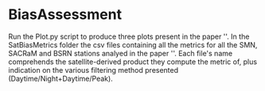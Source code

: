 # BiasAssessment

Run the Plot.py script to produce three plots present in the paper ''.
In the SatBiasMetrics folder the csv files containing all the metrics for all the SMN, SACRaM and BSRN stations analyed in the paper ''. Each file's name comprehends the satellite-derived product they compute the metric of, plus indication on the various filtering method presented (Daytime/Night+Daytime/Peak).
